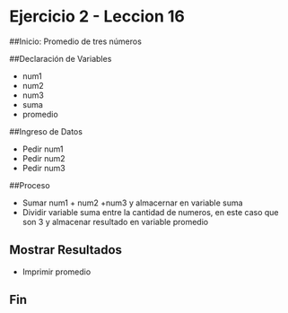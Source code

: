 # Ejercicio 2 - Leccion 16

##Inicio: Promedio de tres números

##Declaración de Variables

- num1
- num2
- num3
- suma
- promedio

##Ingreso de Datos

- Pedir num1
- Pedir num2
- Pedir num3

##Proceso

- Sumar num1 + num2 +num3 y almacernar en variable suma
- Dividir variable suma entre la cantidad de numeros, en este caso que son 3 y almacenar resultado en variable promedio

## Mostrar Resultados

- Imprimir promedio 

## Fin
